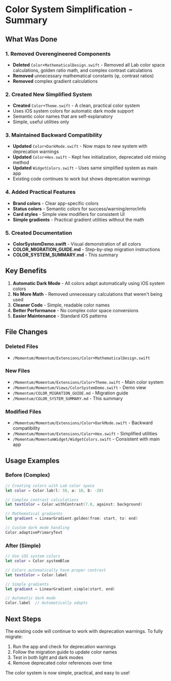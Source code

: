 # Color System Simplification - Summary

## What Was Done

### 1. Removed Overengineered Components
- **Deleted** `Color+MathematicalDesign.swift` - Removed all Lab color space calculations, golden ratio math, and complex contrast calculations
- **Removed** unnecessary mathematical constants (φ, contrast ratios)
- **Removed** complex gradient calculations

### 2. Created New Simplified System
- **Created** `Color+Theme.swift` - A clean, practical color system
- Uses iOS system colors for automatic dark mode support
- Semantic color names that are self-explanatory
- Simple, useful utilities only

### 3. Maintained Backward Compatibility
- **Updated** `Color+DarkMode.swift` - Now maps to new system with deprecation warnings
- **Updated** `Color+Hex.swift` - Kept hex initialization, deprecated old mixing method
- **Updated** `WidgetColors.swift` - Uses same simplified system as main app
- Existing code continues to work but shows deprecation warnings

### 4. Added Practical Features
- **Brand colors** - Clear app-specific colors
- **Status colors** - Semantic colors for success/warning/error/info
- **Card styles** - Simple view modifiers for consistent UI
- **Simple gradients** - Practical gradient utilities without the math

### 5. Created Documentation
- **ColorSystemDemo.swift** - Visual demonstration of all colors
- **COLOR_MIGRATION_GUIDE.md** - Step-by-step migration instructions
- **COLOR_SYSTEM_SUMMARY.md** - This summary

## Key Benefits

1. **Automatic Dark Mode** - All colors adapt automatically using iOS system colors
2. **No More Math** - Removed unnecessary calculations that weren't being used
3. **Cleaner Code** - Simple, readable color names
4. **Better Performance** - No complex color space conversions
5. **Easier Maintenance** - Standard iOS patterns

## File Changes

### Deleted Files
- `/Momentum/Momentum/Extensions/Color+MathematicalDesign.swift`

### New Files
- `/Momentum/Momentum/Extensions/Color+Theme.swift` - Main color system
- `/Momentum/Momentum/Views/ColorSystemDemo.swift` - Demo view
- `/Momentum/COLOR_MIGRATION_GUIDE.md` - Migration guide
- `/Momentum/COLOR_SYSTEM_SUMMARY.md` - This summary

### Modified Files
- `/Momentum/Momentum/Extensions/Color+DarkMode.swift` - Backward compatibility
- `/Momentum/Momentum/Extensions/Color+Hex.swift` - Simplified utilities
- `/Momentum/MomentumWidget/WidgetColors.swift` - Consistent with main app

## Usage Examples

### Before (Complex)
```swift
// Creating colors with Lab color space
let color = Color.lab(l: 50, a: 10, b: -20)

// Complex contrast calculations
let textColor = Color.withContrast(7.0, against: background)

// Mathematical gradients
let gradient = LinearGradient.golden(from: start, to: end)

// Custom dark mode handling
Color.adaptivePrimaryText
```

### After (Simple)
```swift
// Use iOS system colors
let color = Color.systemBlue

// Colors automatically have proper contrast
let textColor = Color.label

// Simple gradients
let gradient = LinearGradient.simple(start, end)

// Automatic dark mode
Color.label  // Automatically adapts
```

## Next Steps

The existing code will continue to work with deprecation warnings. To fully migrate:

1. Run the app and check for deprecation warnings
2. Follow the migration guide to update color names
3. Test in both light and dark modes
4. Remove deprecated color references over time

The color system is now simple, practical, and easy to use!